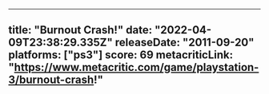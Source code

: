 
---
title: "Burnout Crash!"
date: "2022-04-09T23:38:29.335Z"
releaseDate: "2011-09-20"
platforms: ["ps3"]
score: 69
metacriticLink: "https://www.metacritic.com/game/playstation-3/burnout-crash!"
---
